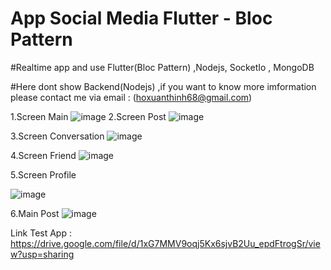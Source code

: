  <h1>App Social Media Flutter - Bloc Pattern</h1>
 
#Realtime app and use Flutter(Bloc Pattern) ,Nodejs, SocketIo , MongoDB

#Here dont show Backend(Nodejs) ,if you want to know more imformation please contact me via email : (hoxuanthinh68@gmail.com)

1.Screen Main
![image](https://github.com/thinhho0019/appchat_socket_io/assets/84610502/9e7e8707-fc6d-460d-8439-6a8b2002ed76)
2.Screen Post
![image](https://github.com/thinhho0019/appchat_socket_io/assets/84610502/de9af6dc-0d99-4d00-b5db-a039eb4c186f)

3.Screen Conversation
![image](https://github.com/thinhho0019/appchat_socket_io/assets/84610502/a5def4dc-4f0f-46d8-b5f5-42eb9d7a1891)

4.Screen Friend
![image](https://github.com/thinhho0019/appchat_socket_io/assets/84610502/952b0854-cc06-44f1-9474-7bf834670028)

5.Screen Profile

![image](https://github.com/thinhho0019/appchat_socket_io/assets/84610502/6d063862-db2b-4d3d-b4fc-67454ec35e12)

6.Main Post
![image](https://github.com/thinhho0019/appchat_socket_io/assets/84610502/ccdaaa34-567f-4cd0-93d9-365d87d1b90b)

Link Test App : https://drive.google.com/file/d/1xG7MMV9oqj5Kx6sjvB2Uu_epdFtrogSr/view?usp=sharing
